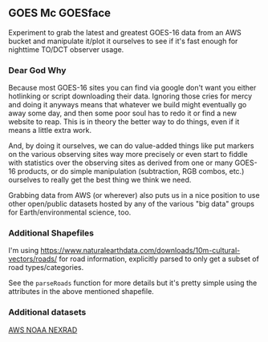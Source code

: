 ## GOES Mc GOESface

Experiment to grab the latest and greatest GOES-16 data from an AWS bucket
and manipulate it/plot it ourselves to see if it's fast enough for 
nighttime TO/DCT observer usage.

### Dear God Why

Because most GOES-16 sites you can find via google don't want you either
hotlinking or script downloading their data.  Ignoring those cries for mercy
and doing it anyways means that whatever we build might eventually go away some day,
and then some poor soul has to redo it or find a new website to reap.  This is
in theory the better way to do things, even if it means a little extra work.

And, by doing it ourselves, we can do value-added things like
put markers on the various observing sites way more precisely
or even start to fiddle with statistics over the observing sites
as derived from one or many GOES-16 products, or do simple
manipulation (subtraction, RGB combos, etc.) ourselves to really 
get the best thing we think we need.

Grabbing data from AWS (or wherever) also puts us in a nice position
to use other open/public datasets hosted by any of the various "big data"
groups for Earth/environmental science, too.

### Additional Shapefiles

I'm using https://www.naturalearthdata.com/downloads/10m-cultural-vectors/roads/ for 
road information, explicitly parsed to only get a subset of road types/categories. 

See the ```parseRoads``` function for more details but it's pretty simple using the attributes
in the above mentioned shapefile.

### Additional datasets

[AWS NOAA NEXRAD](https://registry.opendata.aws/noaa-nexrad/)
